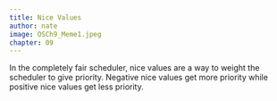 ```yaml
---
title: Nice Values
author: nate
image: OSCh9_Meme1.jpeg
chapter: 09
---
```

In the completely fair scheduler, nice values are a way to weight the scheduler to give priority. Negative nice values get more priority while positive nice values get less priority.